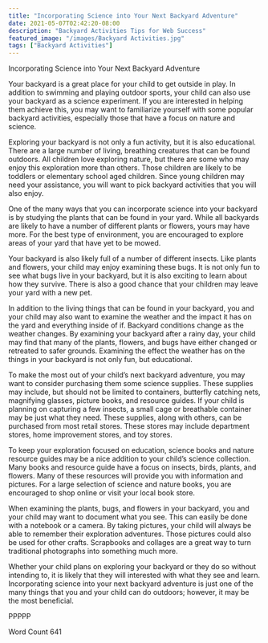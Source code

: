 ```yaml
---
title: "Incorporating Science into Your Next Backyard Adventure"
date: 2021-05-07T02:42:20-08:00
description: "Backyard Activities Tips for Web Success"
featured_image: "/images/Backyard Activities.jpg"
tags: ["Backyard Activities"]
---
```


Incorporating Science into Your Next Backyard Adventure

Your backyard is a great place for your child to get outside in play.  In addition to swimming and playing outdoor sports, your child can also use your backyard as a science experiment. If you are interested in helping them achieve this, you may want to familiarize yourself with some popular backyard activities, especially those that have a focus on nature and science.

Exploring your backyard is not only a fun activity, but it is also educational.  There are a large number of living, breathing creatures that can be found outdoors.  All children love exploring nature, but there are some who may enjoy this exploration more than others. Those children are likely to be toddlers or elementary school aged children. Since young children may need your assistance, you will want to pick backyard activities that you will also enjoy.

One of the many ways that you can incorporate science into your backyard is by studying the plants that can be found in your yard. While all backyards are likely to have a number of different plants or flowers, yours may have more. For the best type of environment, you are encouraged to explore areas of your yard that have yet to be mowed.  

Your backyard is also likely full of a number of different insects. Like plants and flowers, your child may enjoy examining these bugs. It is not only fun to see what bugs live in your backyard, but it is also exciting to learn about how they survive. There is also a good chance that your children may leave your yard with a new pet. 

In addition to the living things that can be found in your backyard, you and your child may also want to examine the weather and the impact it has on the yard and everything inside of if. Backyard conditions change as the weather changes. By examining your backyard after a rainy day, your child may find that many of the plants, flowers, and bugs have either changed or retreated to safer grounds. Examining the effect the weather has on the things in your backyard is not only fun, but educational.

To make the most out of your child’s next backyard adventure, you may want to consider purchasing them some science supplies. These supplies may include, but should not be limited to containers, butterfly catching nets, magnifying glasses, picture books, and resource guides. If your child is planning on capturing a few insects, a small cage or breathable container may be just what they need. These supplies, along with others, can be purchased from most retail stores. These stores may include department stores, home improvement stores, and toy stores.

To keep your exploration focused on education, science books and nature resource guides may be a nice addition to your child’s science collection. Many books and resource guide have a focus on insects, birds, plants, and flowers.  Many of these resources will provide you with information and pictures. For a large selection of science and nature books, you are encouraged to shop online or visit your local book store.

When examining the plants, bugs, and flowers in your backyard, you and your child may want to document what you see.  This can easily be done with a notebook or a camera. By taking pictures, your child will always be able to remember their exploration adventures.  Those pictures could also be used for other crafts. Scrapbooks and collages are a great way to turn traditional photographs into something much more.  

Whether your child plans on exploring your backyard or they do so without intending to, it is likely that they will interested with what they see and learn. Incorporating science into your next backyard adventure is just one of the many things that you and your child can do outdoors; however, it may be the most beneficial.

PPPPP

Word Count 641

